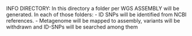 INFO DIRECTORY:
	In this directory a folder per WGS ASSEMBLY will be generated. In each of those folders:
		- ID SNPs will be identified from NCBI references.
		- Metagenome will be mapped to assembly, variants will be withdrawn and ID-SNPs will be searched among them
